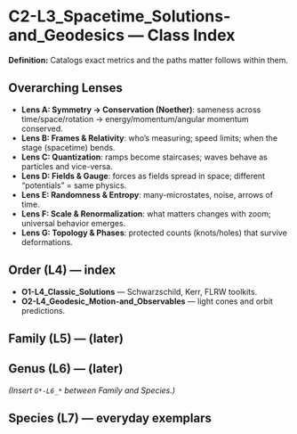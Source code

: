 # C2-L3_Spacetime_Solutions-and_Geodesics — Class Index
**Definition:** Catalogs exact metrics and the paths matter follows within them.

## Overarching Lenses

- **Lens A: Symmetry -> Conservation (Noether)**: sameness across time/space/rotation → energy/momentum/angular momentum conserved.
- **Lens B: Frames & Relativity**: who’s measuring; speed limits; when the stage (spacetime) bends.
- **Lens C: Quantization**: ramps become staircases; waves behave as particles and vice-versa.
- **Lens D: Fields & Gauge**: forces as fields spread in space; different “potentials” = same physics.
- **Lens E: Randomness & Entropy**: many-microstates, noise, arrows of time.
- **Lens F: Scale & Renormalization**: what matters changes with zoom; universal behavior emerges.
- **Lens G: Topology & Phases**: protected counts (knots/holes) that survive deformations.

## Order (L4) — index
- **O1-L4_Classic_Solutions** — Schwarzschild, Kerr, FLRW toolkits.
- **O2-L4_Geodesic_Motion-and_Observables** — light cones and orbit predictions.

## Family (L5) — (later)

## Genus (L6) — (later)
_(Insert `G*-L6_*` between Family and Species.)_

## Species (L7) — everyday exemplars
